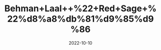 ---
title: 'Behman+Laal++%22+Red+Sage+%22%d8%a8%db%81%d9%85%d9%86'
date: '2022-10-10' 
metatag: '' 
inventory: '0' 
draft: false 
# meta description 
shortDescripton: 'The+sedative+action+helps+to+calm+the+nerves+and+it+is+therefore+helpful+in+treating+angina%2c+palpitation%2c+insomnia+and+irritability'
description: 'Herb'
longdescription: ''
featured: True
# product Price
price: '40.0'
# Product Short Description
shortDescription: 'The+sedative+action+helps+to+calm+the+nerves+and+it+is+therefore+helpful+in+treating+angina%2c+palpitation%2c+insomnia+and+irritability'
productID: '2E9130AA-0F29-ED11-9968-005056B3A416'
type: 'products'
category: 'Herb' 
thumnailproduct: 'https://eraconnect.blob.core.windows.net/product-images/aminsaddiquidawakhana/2E9130AA-0F29-ED11-9968-005056B3A416.webp' 
images:
  - image: 'https://eraconnect.blob.core.windows.net/product-images/aminsaddiquidawakhana/2E9130AA-0F29-ED11-9968-005056B3A416.webp'  
Variants:
---